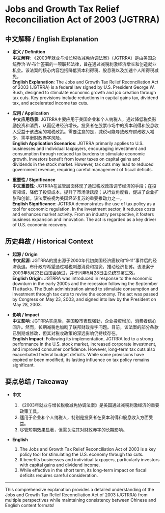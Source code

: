 # Jobs and Growth Tax Relief Reconciliation Act of 2003 (JGTRRA)

## 中文解释 / English Explanation

* **定义 / Definition**  
  **中文解释**: 《2003年就业与增长税收减免协调法案》（JGTRRA）是由美国总统乔治·W·布什签署的一项联邦法律，旨在通过减税刺激经济增长和创造就业机会。该法案的核心内容包括降低资本利得税、股息税以及加速个人所得税减免。  
  **English Explanation**: The Jobs and Growth Tax Relief Reconciliation Act of 2003 (JGTRRA) is a federal law signed by U.S. President George W. Bush, designed to stimulate economic growth and job creation through tax cuts. Key provisions include reductions in capital gains tax, dividend tax, and accelerated income tax cuts.

* **应用 / Application**  
  **中文应用场景**: JGTRRA主要应用于美国企业和个人纳税人，通过降低税负鼓励投资和消费，从而促进经济增长。投资者在股票市场中的资本利得和股息收入受益于该法案的减税政策。需要注意的是，减税可能导致政府财政收入减少，需平衡财政赤字风险。  
  **English Application Scenarios**: JGTRRA primarily applies to U.S. businesses and individual taxpayers, encouraging investment and consumption through reduced tax burdens to stimulate economic growth. Investors benefit from lower taxes on capital gains and dividends in the stock market. However, tax cuts may lead to reduced government revenue, requiring careful management of fiscal deficits.

* **重要性 / Significance**  
  **中文重要性**: JGTRRA在监管层面体现了通过税收政策调节经济的手段；在投资领域，降低了投资成本，提升了市场活跃度；从行业角度看，促进了企业扩张和创新。该法案被视为美国经济复苏的重要推动力之一。  
  **English Significance**: JGTRRA demonstrates the use of tax policy as a tool for economic regulation. In the investment sector, it reduces costs and enhances market activity. From an industry perspective, it fosters business expansion and innovation. The act is regarded as a key driver of U.S. economic recovery.

## 历史典故 / Historical Context

* **起源 / Origin**  
  **中文起源**: JGTRRA的提出源于2000年代初美国经济疲软和“9·11”事件后的经济衰退。布什政府希望通过减税刺激消费和投资，推动经济复苏。该法案于2003年5月23日由国会通过，并于同年5月28日由总统签署生效。  
  **English Origin**: JGTRRA was introduced in response to the economic downturn in the early 2000s and the recession following the September 11 attacks. The Bush administration aimed to stimulate consumption and investment through tax cuts to revive the economy. The act was passed by Congress on May 23, 2003, and signed into law by the President on May 28, 2003.

* **影响 / Impact**  
  **中文影响**: JGTRRA实施后，美国股市表现强劲，企业投资增加，消费者信心回升。然而，长期减税也加剧了联邦财政赤字问题。目前，该法案的部分条款已到期或修改，但其对税收政策的深远影响仍持续存在。  
  **English Impact**: Following its implementation, JGTRRA led to a strong performance in the U.S. stock market, increased corporate investment, and improved consumer confidence. However, long-term tax cuts also exacerbated federal budget deficits. While some provisions have expired or been modified, its lasting influence on tax policy remains significant.

## 要点总结 / Takeaway

* **中文**  
  1. 《2003年就业与增长税收减免协调法案》是美国通过减税刺激经济的重要政策工具。
  2. 适用于企业和个人纳税人，特别是投资者在资本利得和股息收入方面受益。
  3. 尽管短期效果显著，但需关注其对财政赤字的长期影响。

* **English**  
  1. The Jobs and Growth Tax Relief Reconciliation Act of 2003 is a key policy tool for stimulating the U.S. economy through tax cuts.
  2. It benefits businesses and individual taxpayers, particularly investors with capital gains and dividend income.
  3. While effective in the short term, its long-term impact on fiscal deficits requires careful consideration.

---

This comprehensive explanation provides a detailed understanding of the Jobs and Growth Tax Relief Reconciliation Act of 2003 (JGTRRA) from multiple perspectives while maintaining consistency between Chinese and English content formats!